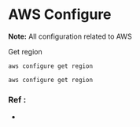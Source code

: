 # AWS Configure

**Note:** All configuration related to AWS



Get region
```
aws configure get region
```

```
aws configure get region
```

### Ref :

  * []()
